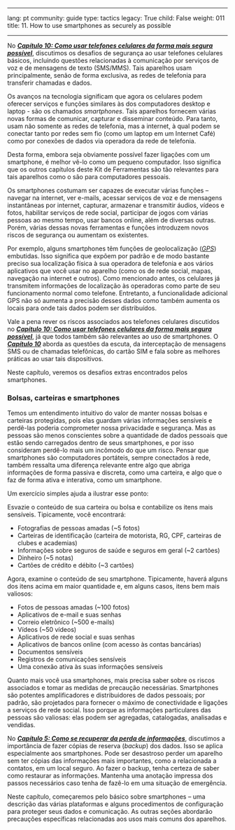 

---

lang: pt
community: guide
type: tactics
legacy: True
child: False
weight: 011
title: 11. How to use smartphones as securely as possible

---

No [***Capítulo 10: Como usar telefones celulares da forma mais segura possível***](/pt/chapter-10), discutimos os desafios de segurança ao usar telefones celulares básicos, incluindo questões relacionadas à comunicação por serviços de voz e de mensagens de texto (SMS/MMS). Tais aparelhos usam principalmente, senão de forma exclusiva, as redes de telefonia para transferir chamadas e dados.

Os avanços na tecnologia significam que agora os celulares podem oferecer serviços e funções similares às dos computadores desktop e laptop - são os chamados *smartphones*. Tais aparelhos fornecem várias novas formas de comunicar, capturar e disseminar conteúdo. Para tanto, usam não somente as redes de telefonia, mas a internet, à qual podem se conectar tanto por redes sem fio (como um laptop em um Internet Café) como por conexões de dados via operadora da rede de telefonia.

Desta forma, embora seja obviamente possível fazer ligações com um smartphone, é melhor vê-lo como um pequeno computador. Isso significa que os outros capítulos deste Kit de Ferramentas são tão relevantes para tais aparelhos como o são para computadores pessoais.

Os smartphones costumam ser capazes de executar várias funções – navegar na internet, ver e-mails, acessar serviços de voz e de mensagens instantâneas por internet, capturar, armazenar e transmitir áudios, vídeos e fotos, habilitar serviços de rede social, participar de jogos com várias pessoas ao mesmo tempo, usar bancos online, além de diversas outras. Porém, várias dessas novas ferramentas e funções introduzem novos riscos de segurança ou aumentam os existentes.

Por exemplo, alguns smartphones têm funções de geolocalização ([*GPS*](/pt/Glossary#GPS)) embutidas. Isso significa que expõem por padrão e de modo bastante preciso sua localização física à sua operadora de telefonia e aos vários aplicativos que você usar no aparelho (como os de rede social, mapas, navegação na internet e outros). Como mencionado antes, os celulares já transmitem informações de localização às operadoras como parte de seu funcionamento normal como telefone. Entretanto, a funcionalidade adicional GPS não só aumenta a precisão desses dados como também aumenta os locais para onde tais dados podem ser distribuídos.

Vale a pena rever os riscos associados aos telefones celulares discutidos no [***Capítulo 10: Como usar telefones celulares da forma mais segura possível***](/pt/chapter-10), já que todos também são relevantes ao uso de smartphones. O [***Capítulo 10***](/pt/chapter-10) aborda as questões da escuta, da interceptação de mensagens SMS ou de chamadas telefônicas, do cartão SIM e fala sobre as melhores práticas ao usar tais dispositivos.

Neste capítulo, veremos os desafios extras encontrados pelos smartphones.


### Bolsas, carteiras e smartphones ###

Temos um entendimento intuitivo do valor de manter nossas bolsas e carteiras protegidas, pois elas guardam várias informações sensíveis e perdê-las poderia comprometer nossa privacidade e segurança. Mas as pessoas são menos conscientes sobre a quantidade de dados pessoais que estão sendo carregados dentro de seus smartphones, e por isso consideram perdê-lo mais um incômodo do que um risco. Pensar que smartphones são computadores portáteis, sempre conectados à rede, também ressalta uma diferença relevante entre algo que abriga informações de forma passiva e discreta, como uma carteira, e algo que o faz de forma ativa e interativa, como um smartphone.

Um exercício simples ajuda a ilustrar esse ponto:

Esvazie o conteúdo de sua carteira ou bolsa e contabilize os itens mais sensíveis. Tipicamente, você encontrará:

  * Fotografias de pessoas amadas (~5 fotos)
  * Carteiras de identificação (carteira de motorista, RG, CPF, carteiras de clubes e academias)
  * Informações sobre seguros de saúde e seguros em geral (~2 cartões)
  * Dinheiro (~5 notas)
  * Cartões de crédito e débito (~3 cartões)

Agora, examine o conteúdo de seu smartphone. Tipicamente, haverá alguns dos itens acima em maior quantidade e, em alguns casos, itens bem mais valiosos:

  * Fotos de pessoas amadas (~100 fotos)
  * Aplicativos de e-mail e suas senhas
  * Correio eletrônico (~500 e-mails)
  * Vídeos (~50 vídeos)
  * Aplicativos de rede social e suas senhas
  * Aplicativos de bancos online (com acesso às contas bancárias)
  * Documentos sensíveis
  * Registros de comunicações sensíveis
  * Uma conexão ativa às suas informações sensíveis

Quanto mais você usa smartphones, mais precisa saber sobre os riscos associados e tomar as medidas de precaução necessárias. Smartphones são potentes amplificadores e distribuidores de dados pessoais; por padrão, são projetados para fornecer o máximo de conectividade e ligações a serviços de rede social. Isso porque as informações particulares das pessoas são valiosas: elas podem ser agregadas, catalogadas, analisadas e vendidas.

No [***Capítulo 5: Como se recuperar da perda de informações***](/pt/chapter-5), discutimos a importância de fazer cópias de reserva (*backup*) dos dados. Isso se aplica especialmente aos smartphones. Pode ser desastroso perder um aparelho sem ter cópias das informações mais importantes, como a relacionada a contatos, em um local seguro. Ao fazer o backup, tenha certeza de saber como restaurar as informações. Mantenha uma anotação impressa dos passos necessários caso tenha de fazê-lo em uma situação de emergência.

Neste capítulo, começaremos pelo básico sobre smartphones – uma descrição das várias plataformas e alguns procedimentos de configuração para proteger seus dados e comunicação. As outras seções abordarão precauções específicas relacionadas aos usos mais comuns dos aparelhos.

